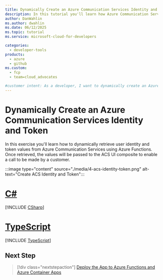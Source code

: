```yaml
---
title: Dynamically Create an Azure Communication Services Identity and Token
description: In this tutorial you'll learn how Azure Communication Services can be used in a custom React application to allow a user to make an audio/video call into a Microsoft Teams meeting. You'll learn about the different building blocks that can be used to make this scenario possible and be provided with hands-on steps to walk you through the different Microsoft Cloud services involved.
author: DanWahlin
ms.author: dwahlin
ms.date: 06/12/2025
ms.topic: tutorial
ms.service: microsoft-cloud-for-developers

categories:
  - developer-tools
products:
  - azure
  - github
ms.custom:
  - fcp
  - team=cloud_advocates

#customer intent: As a developer, I want to dynamically create an Azure Communication Services identity and token.
---
```


<!-- markdownlint-disable MD041 -->

# Dynamically Create an Azure Communication Services Identity and Token

In this exercise you'll learn how to dynamically retrieve user identity and token values from Azure Communication Services using Azure Functions. Once retrieved, the values will be passed to the ACS UI composite to enable a call to be made by a customer.

:::image type="content" source="./media/4-acs-identity-token.png" alt-text="Create ACS Identity and Token":::

# [C#](#tab/csharp)

[!INCLUDE [CSharp](./05-Create-ACS-Identity-Token-CS.md)]

# [TypeScript](#tab/typescript)

[!INCLUDE [TypeScript](./05-Create-ACS-Identity-Token-TS.md)]

## Next Step

> [!div class="nextstepaction"]
> [Deploy the App to Azure Functions and Azure Container Apps](07-Deploy-to-Azure-Container-Apps.md)

